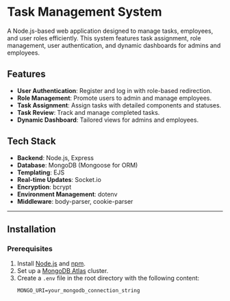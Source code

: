 # Task Management System

A Node.js-based web application designed to manage tasks, employees, and user roles efficiently. This system features task assignment, role management, user authentication, and dynamic dashboards for admins and employees.

## Features
- **User Authentication**: Register and log in with role-based redirection.
- **Role Management**: Promote users to admin and manage employees.
- **Task Assignment**: Assign tasks with detailed components and statuses.
- **Task Review**: Track and manage completed tasks.
- **Dynamic Dashboard**: Tailored views for admins and employees.

## Tech Stack
- **Backend**: Node.js, Express
- **Database**: MongoDB (Mongoose for ORM)
- **Templating**: EJS
- **Real-time Updates**: Socket.io
- **Encryption**: bcrypt
- **Environment Management**: dotenv
- **Middleware**: body-parser, cookie-parser

---

## Installation

### Prerequisites
1. Install [Node.js](https://nodejs.org/) and [npm](https://www.npmjs.com/).
2. Set up a [MongoDB Atlas](https://www.mongodb.com/) cluster.
3. Create a `.env` file in the root directory with the following content:
   ```env
   MONGO_URI=your_mongodb_connection_string
